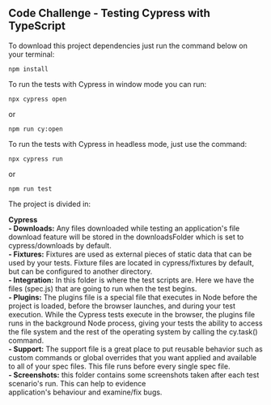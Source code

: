 ## Code Challenge - Testing Cypress with TypeScript

To download this project dependencies just run the command below on your terminal:
``` 
npm install 
```
To run the tests with Cypress in window mode you can run:
``` 
npx cypress open 
```
or 
``` 
npm run cy:open
```
To run the tests with Cypress in headless mode, just use the command:
``` 
npx cypress run
```
or 
``` 
npm run test
```
The project is divided in:

**Cypress**<br />
    **- Downloads:** Any files downloaded while testing an application's file download feature will be stored in the downloadsFolder which is set to cypress/downloads by default.<br />
    **- Fixtures:** Fixtures are used as external pieces of static data that can be used by your tests. Fixture files are located in cypress/fixtures by default, but can be configured to another directory.<br />
    **- Integration:** In this folder is where the test scripts are. Here we have the files (spec.js) that are going to run when the test begins.<br />
    **- Plugins:** The plugins file is a special file that executes in Node before the project is loaded, before the browser launches, and during your test execution. While the Cypress tests execute in the browser, the plugins file runs in the background Node process, giving your tests the ability to access the file system and the rest of the operating system by calling the cy.task() command.<br />
    **- Support:** The support file is a great place to put reusable behavior such as custom commands or global overrides that you want applied and available to all of your spec files. This file runs before every single spec file.<br />
    **- Screenshots:** this folder contains some screenshots taken after each test scenario's run. This can help to evidence <br />
    application's behaviour and examine/fix bugs.
    

